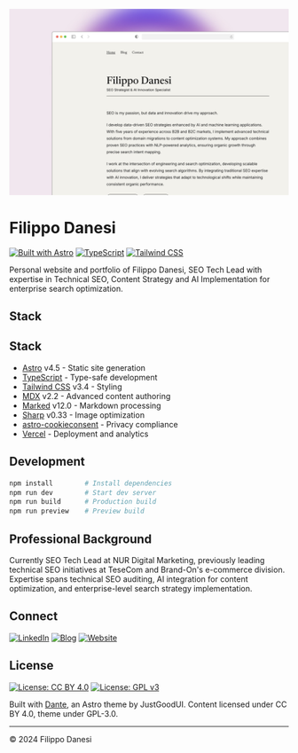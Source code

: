 ![Cover Image](https://github.com/filippodanesi/filippodanesi.it/blob/main/public/326shots_so.png)

# Filippo Danesi

[![Built with Astro](https://img.shields.io/badge/Built%20with-Astro-171717.svg?style=for-the-badge&logo=astro&logoColor=F2F1EC)](https://astro.build)
[![TypeScript](https://img.shields.io/badge/TypeScript-171717?style=for-the-badge&logo=typescript&logoColor=F2F1EC)](https://www.typescriptlang.org/)
[![Tailwind CSS](https://img.shields.io/badge/Tailwind_CSS-171717?style=for-the-badge&logo=tailwind-css&logoColor=F2F1EC)](https://tailwindcss.com/)

Personal website and portfolio of Filippo Danesi, SEO Tech Lead with expertise in Technical SEO, Content Strategy and AI Implementation for enterprise search optimization.

## Stack

## Stack

- [Astro](https://astro.build) v4.5 - Static site generation
- [TypeScript](https://www.typescriptlang.org/) - Type-safe development 
- [Tailwind CSS](https://tailwindcss.com/) v3.4 - Styling
- [MDX](https://mdxjs.com/) v2.2 - Advanced content authoring
- [Marked](https://marked.js.org/) v12.0 - Markdown processing
- [Sharp](https://sharp.pixelplumbing.com/) v0.33 - Image optimization
- [astro-cookieconsent](https://github.com/jop-software/astro-cookieconsent) - Privacy compliance
- [Vercel](https://vercel.com) - Deployment and analytics

## Development

```bash
npm install        # Install dependencies
npm run dev        # Start dev server
npm run build      # Production build
npm run preview    # Preview build
```

## Professional Background

Currently SEO Tech Lead at NUR Digital Marketing, previously leading technical SEO initiatives at TeseCom and Brand-On's e-commerce division. Expertise spans technical SEO auditing, AI integration for content optimization, and enterprise-level search strategy implementation.

## Connect

[![LinkedIn](https://img.shields.io/badge/LinkedIn-171717?style=for-the-badge&logo=linkedin&logoColor=F2F1EC)](https://www.linkedin.com/in/filippodanesi/)
[![Blog](https://img.shields.io/badge/Blog-171717?style=for-the-badge&logo=blogger&logoColor=F2F1EC)](https://www.serp-secrets.com)
[![Website](https://img.shields.io/badge/Website-171717?style=for-the-badge&logo=google-chrome&logoColor=F2F1EC)](https://www.filippodanesi.it/contact)

## License

[![License: CC BY 4.0](https://img.shields.io/badge/License-CC_BY_4.0-171717?style=for-the-badge&logoColor=F2F1EC)](https://creativecommons.org/licenses/by/4.0/)
[![License: GPL v3](https://img.shields.io/badge/License-GPLv3-171717?style=for-the-badge&logoColor=F2F1EC)](https://www.gnu.org/licenses/gpl-3.0)

Built with [Dante](https://justgoodui.com/), an Astro theme by JustGoodUI. Content licensed under CC BY 4.0, theme under GPL-3.0.

---

© 2024 Filippo Danesi
